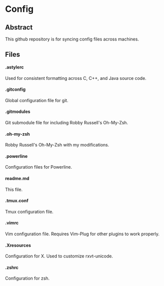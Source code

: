 # Config

## Abstract
This github repository is for syncing config files across machines.

## Files

#### .astylerc
Used for consistent formatting across C, C++, and Java source code.

#### .gitconfig
Global configuration file for git.

#### .gitmodules
Git submodule file for including Robby Russell's Oh-My-Zsh.

#### .oh-my-zsh
Robby Russell's Oh-My-Zsh with my modifications.

#### .powerline
Configuration files for Powerline.

#### readme.md
This file.

#### .tmux.conf
Tmux configuration file.

#### .vimrc
Vim configuration file. Requires Vim-Plug for other plugins to work properly.

#### .Xresources
Configuration for X. Used to customize rxvt-unicode.

#### .zshrc
Configuration for zsh.
